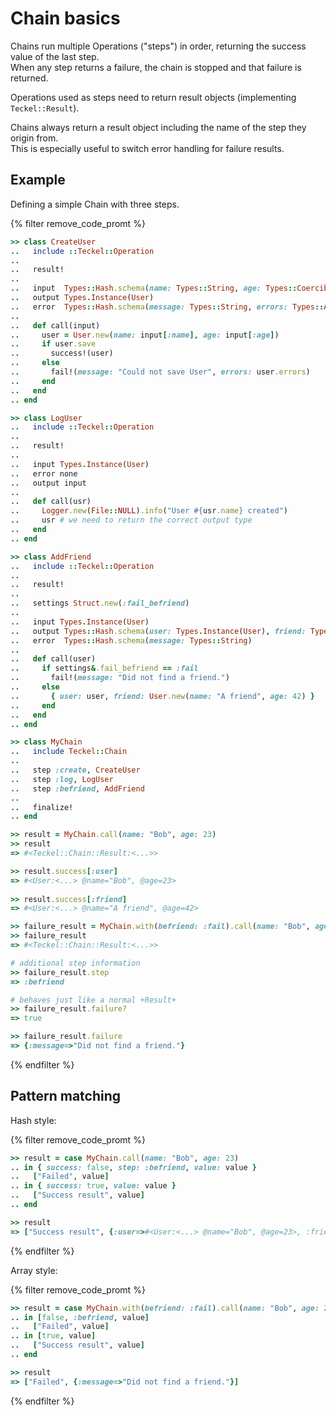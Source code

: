 # Chain basics

Chains run multiple Operations ("steps") in order, returning the success value of the last step.  
When any step returns a failure, the chain is stopped and that failure is returned.

Operations used as steps need to return result objects (implementing `Teckel::Result`).

Chains always return a result object including the name of the step they origin from.  
This is especially useful to switch error handling for failure results.

## Example

Defining a simple Chain with three steps.

{% filter remove_code_promt %}
```ruby
>> class CreateUser
..   include ::Teckel::Operation
..
..   result!
..
..   input  Types::Hash.schema(name: Types::String, age: Types::Coercible::Integer.optional)
..   output Types.Instance(User)
..   error  Types::Hash.schema(message: Types::String, errors: Types::Array.of(Types::Hash))
..
..   def call(input)
..     user = User.new(name: input[:name], age: input[:age])
..     if user.save
..       success!(user)
..     else
..       fail!(message: "Could not save User", errors: user.errors)
..     end
..   end
.. end

>> class LogUser
..   include ::Teckel::Operation
..
..   result!
..
..   input Types.Instance(User)
..   error none
..   output input
..
..   def call(usr)
..     Logger.new(File::NULL).info("User #{usr.name} created")
..     usr # we need to return the correct output type
..   end
.. end

>> class AddFriend
..   include ::Teckel::Operation
..
..   result!
..
..   settings Struct.new(:fail_befriend)
..
..   input Types.Instance(User)
..   output Types::Hash.schema(user: Types.Instance(User), friend: Types.Instance(User))
..   error  Types::Hash.schema(message: Types::String)
..
..   def call(user)
..     if settings&.fail_befriend == :fail
..       fail!(message: "Did not find a friend.")
..     else
..       { user: user, friend: User.new(name: "A friend", age: 42) }
..     end
..   end
.. end

>> class MyChain
..   include Teckel::Chain
..
..   step :create, CreateUser
..   step :log, LogUser
..   step :befriend, AddFriend
.. 
..   finalize!
.. end

>> result = MyChain.call(name: "Bob", age: 23)
>> result
=> #<Teckel::Chain::Result:<...>>

>> result.success[:user]
=> #<User:<...> @name="Bob", @age=23>
   
>> result.success[:friend]
=> #<User:<...> @name="A friend", @age=42>

>> failure_result = MyChain.with(befriend: :fail).call(name: "Bob", age: 23)
>> failure_result
=> #<Teckel::Chain::Result:<...>>

# additional step information
>> failure_result.step                   
=> :befriend

# behaves just like a normal +Result+
>> failure_result.failure?
=> true

>> failure_result.failure
=> {:message=>"Did not find a friend."}
```
{% endfilter %}

## Pattern matching

Hash style:

{% filter remove_code_promt %}
```ruby
>> result = case MyChain.call(name: "Bob", age: 23)
.. in { success: false, step: :befriend, value: value }
..   ["Failed", value]
.. in { success: true, value: value }
..   ["Success result", value]
.. end

>> result
=> ["Success result", {:user=>#<User:<...> @name="Bob", @age=23>, :friend=>#<User:<...> @name="A friend", @age=42>}]
```
{% endfilter %}

Array style:

{% filter remove_code_promt %}
```ruby
>> result = case MyChain.with(befriend: :fail).call(name: "Bob", age: 23)
.. in [false, :befriend, value]
..   ["Failed", value]
.. in [true, value]
..   ["Success result", value]
.. end

>> result
=> ["Failed", {:message=>"Did not find a friend."}]
```
{% endfilter %}
